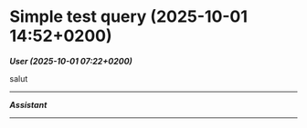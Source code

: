 <!-- Generated by SpecStory -->

# Simple test query (2025-10-01 14:52+0200)

_**User (2025-10-01 07:22+0200)**_

salut

---

_**Assistant**_

---
